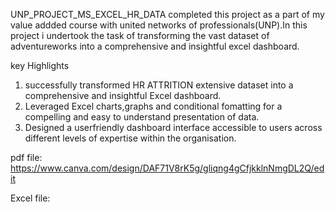  UNP_PROJECT_MS_EXCEL_HR_DATA
 completed this project as a part of my value addded course with united networks of professionals(UNP).In this project i undertook the task of transforming the vast dataset of adventureworks into a comprehensive and insightful excel dashboard.

 key Highlights
 1) successfully transformed HR ATTRITION extensive dataset into a comprehensive and insightful Excel dashboard.
 2) Leveraged Excel charts,graphs and conditional fomatting for a compelling and easy to understand presentation of data.
 3) Designed a userfriendly dashboard interface accessible to users across different levels of expertise within the organisation.
  
  pdf file: https://www.canva.com/design/DAF71V8rK5g/gliqng4gCfjkklnNmgDL2Q/edit
 
  Excel file: 
